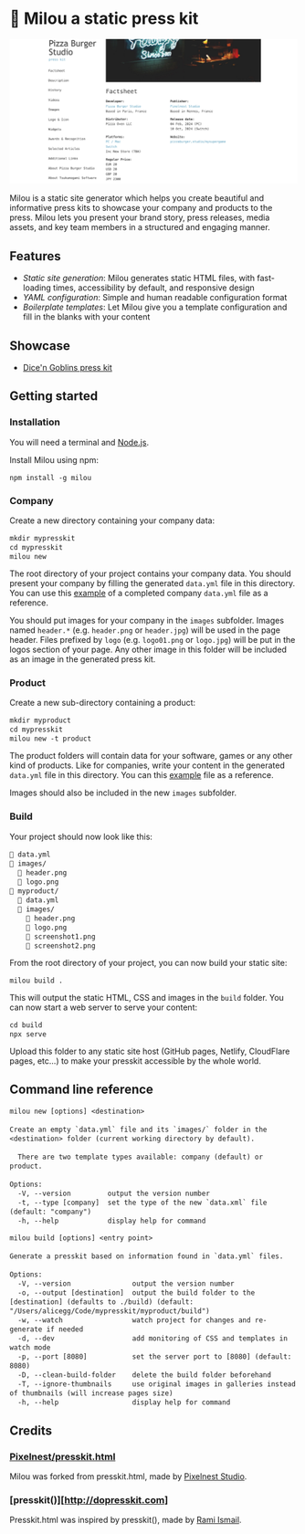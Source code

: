 # 🐶 Milou a static press kit

![Screenshot](screenshot.png)

Milou is a static site generator which helps you create beautiful and informative press kits to showcase your company and products to the press.
Milou lets you present your brand story, press releases, media assets, and key team members in a structured and engaging manner.

## Features

* *Static site generation*: Milou generates static HTML files, with fast-loading times, accessibility by default, and responsive design
* *YAML configuration*: Simple and human readable configuration format
* *Boilerplate templates*: Let Milou give you a template configuration and fill in the blanks with your content

## Showcase

* [Dice'n Goblins press kit](https://tsukumogami.software/press/dicengoblins/)

## Getting started

### Installation

You will need a terminal and [Node.js](https://nodejs.org/en/download/package-manager).

Install Milou using npm:

```shell
npm install -g milou
```

### Company

Create a new directory containing your company data:
```shell
mkdir mypresskit
cd mypresskit
milou new
```

The root directory of your project contains your company data.
You should present your company by filling the generated `data.yml` file in this directory.
You can use this [example](https://github.com/Tsukumogami-Software/milou/blob/main/data/data.yml) of a completed company `data.yml` file as a reference.

You should put images for your company in the `images` subfolder.
Images named `header.*` (e.g. `header.png` or `header.jpg`) will be used in the page header.
Files prefixed by `logo` (e.g. `logo01.png` or `logo.jpg`) will be put in the logos section of your page.
Any other image in this folder will be included as an image in the generated press kit.

### Product

Create a new sub-directory containing a product:
```shell
mkdir myproduct
cd mypresskit
milou new -t product
```

The product folders will contain data for your software, games or any other kind of products.
Like for companies, write your content in the generated `data.yml` file in this directory.
You can this [example](https://github.com/Tsukumogami-Software/milou/blob/main/data/product/data.yml) file as a reference.

Images should also be included in the new `images` subfolder.

### Build

Your project should now look like this:

```
📄 data.yml
📂 images/
  📄 header.png
  📄 logo.png
📂 myproduct/
  📄 data.yml
  📂 images/
    📄 header.png
    📄 logo.png
    📄 screenshot1.png
    📄 screenshot2.png
```

From the root directory of your project, you can now build your static site:
```
milou build .
```

This will output the static HTML, CSS and images in the `build` folder.
You can now start a web server to serve your content:

```
cd build
npx serve
```

Upload this folder to any static site host (GitHub pages, Netlify, CloudFlare pages, etc...) to make your presskit accessible by the whole world.

## Command line reference

```
milou new [options] <destination>

Create an empty `data.yml` file and its `images/` folder in the <destination> folder (current working directory by default).

  There are two template types available: company (default) or product.

Options:
  -V, --version         output the version number
  -t, --type [company]  set the type of the new `data.xml` file (default: "company")
  -h, --help            display help for command
```

```
milou build [options] <entry point>

Generate a presskit based on information found in `data.yml` files.

Options:
  -V, --version               output the version number
  -o, --output [destination]  output the build folder to the [destination] (defaults to ./build) (default: "/Users/alicegg/Code/mypresskit/myproduct/build")
  -w, --watch                 watch project for changes and re-generate if needed
  -d, --dev                   add monitoring of CSS and templates in watch mode
  -p, --port [8080]           set the server port to [8080] (default: 8080)
  -D, --clean-build-folder    delete the build folder beforehand
  -T, --ignore-thumbnails     use original images in galleries instead of thumbnails (will increase pages size)
  -h, --help                  display help for command
```

## Credits

### [Pixelnest/presskit.html](https://github.com/pixelnest/presskit.html)

Milou was forked from presskit.html, made by [Pixelnest Studio](http://pixelnest.io/).

### [presskit()][http://dopresskit.com]

Presskit.html was inspired by presskit(), made by [Rami Ismail](https://twitter.com/tha_rami).
